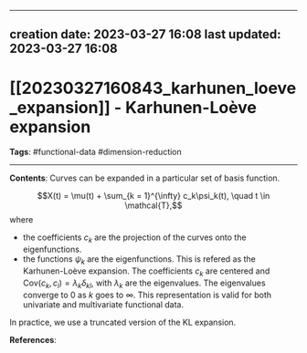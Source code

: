 
---
creation date: 2023-03-27 16:08
last updated: 2023-03-27 16:08
---
# [[20230327160843_karhunen_loeve_expansion]] - Karhunen-Loève expansion
__Tags__: #functional-data #dimension-reduction 

---
__Contents__: Curves can be expanded in a particular set of basis function.

$$X(t) = \mu(t) + \sum_{k = 1}^{\infty} c_k\psi_k(t), \quad t \in \mathcal{T},$$
where 
* the coefficients $c_k$ are the projection of the curves onto the eigenfunctions.
* the functions $\psi_k$ are the eigenfunctions.
This is refered as the Karhunen-Loève expansion. The coefficients $c_k$ are centered and $\text{Cov}(c_k, c_l) = \lambda_k \delta_{kl}$, with $\lambda_k$ are the eigenvalues. The eigenvalues converge to $0$ as $k$ goes to $\infty$. This representation is valid for both univariate and multivariate functional data.

In practice, we use a truncated version of the KL expansion.

__References__:



